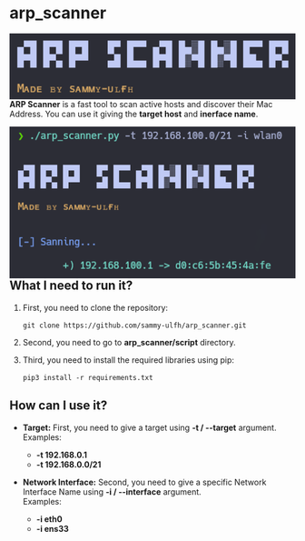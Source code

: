 # arp_scanner

<p align="center">
    <img width="700"
        src="images/001.png"
        alt="Main Banner"
        style="float: left; margin-right: 10px;">
</p>

**ARP Scanner** is a fast tool to scan active hosts and discover their Mac Address. You can use it giving the **target host** and **inerface name**.

<p align="center">
    <img width="700"
        src="images/002.png"
        alt="Scanning example"
        style="float: left; margin-right: 10px;">
</p>

## What I need to run it?

1. First, you need to clone the repository:

    ```git
    git clone https://github.com/sammy-ulfh/arp_scanner.git
    ```

2. Second, you need to go to **arp_scanner/script** directory.

3. Third, you need to install the required libraries using pip:

    ```pip3
    pip3 install -r requirements.txt
    ```

## How can I use it?

- **Target:**
    First, you need to give a target using **-t / --target** argument.<br/>
    Examples:<br/>

    - **-t 192.168.0.1**
    - **-t 192.168.0.0/21**

- **Network Interface:**
    Second, you need to give a specific Network Interface Name using **-i / --interface** argument.<br/>
    Examples:

    - **-i eth0**
    - **-i ens33**
